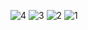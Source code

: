 ![4](https://github.com/user-attachments/assets/648c6f52-4931-4b7e-b23c-de1a4fa95647)
![3](https://github.com/user-attachments/assets/e176e768-f584-4b9e-a26f-da887a59b410)
![2](https://github.com/user-attachments/assets/30efcb43-5108-4b84-97bc-4816c1033ca4)
![1](https://github.com/user-attachments/assets/fd480eae-8042-4839-b91b-742bcd28c5d5)

